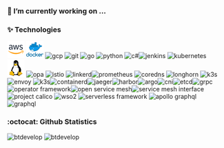 ### 🔭 I’m currently working on ...

<!--
**BTDevelop/btdevelop** is a ✨ _special_ ✨ repository because its `README.md` (this file) appears on your GitHub profile.

Here are some ideas to get you started:

- 🔭 I’m currently working on ...
- 🌱 I’m currently learning ...
- 👯 I’m looking to collaborate on ...
- 🤔 I’m looking for help with ...
- 💬 Ask me about ...
- 📫 How to reach me: ...
- 😄 Pronouns: ...
- ⚡ Fun fact: ...
-->

### ✨ Technologies
<p align="left" color="white"><img src="https://github.com/github/explore/raw/main/topics/aws/aws.png" alt="aws" width="40" height="40" title="aws" /> <img src="https://github.com/github/explore/raw/main/topics/docker/docker.png" alt="docker" width="40" height="40" title="docker" /> <img src="https://www.vectorlogo.zone/logos/google_cloud/google_cloud-icon.svg" alt="gcp" width="40" height="40" title="gcp" /> <img src="https://www.vectorlogo.zone/logos/git-scm/git-scm-icon.svg" alt="git" width="40" height="40" title="git" /> <img src="https://github.com/abranhe/programming-languages-logos/blob/master/src/go/go.png" alt="go" width="40" height="40" title="golang" /> <img src="https://github.com/abranhe/programming-languages-logos/blob/master/src/python/python.png" alt="python" width="40" height="40" title="python" /> <img src="https://github.com/abranhe/programming-languages-logos/blob/master/src/csharp/csharp.png" alt="c#" width="40" height="40" title="c#" /><img src="https://www.vectorlogo.zone/logos/jenkins/jenkins-icon.svg" alt="jenkins" width="40" height="40" title="jenkins"/> <img src="https://cncf-branding.netlify.app/img/projects/kubernetes/icon/color/kubernetes-icon-color.png" alt="kubernetes" width="40" height="40" title="kubernetes"/> <img src="https://github.com/github/explore/raw/main/topics/linux/linux.png" alt="linux" width="40" height="40"/> <img src="https://cncf-branding.netlify.app/img/projects/opa/icon/color/opa-icon-color.png" alt="opa" width="40" height="40" title="opa"/> <img src="https://camo.githubusercontent.com/bd5b74426b7087fe4c8568458993dfff11001c3b9f0a2483e1da43650cbe0672/68747470733a2f2f7777772e766563746f726c6f676f2e7a6f6e652f6c6f676f732f697374696f696f2f697374696f696f2d69636f6e2e737667" alt="istio" width="40" height="40"/> <img src="https://cncf-branding.netlify.app/img/projects/linkerd/icon/color/linkerd-icon-color.png" alt="linkerd" width="40" height="40" title="linkerd"/><img src="https://cncf-branding.netlify.app/img/projects/prometheus/icon/color/prometheus-icon-color.png" alt="prometheus" width="40" height="40" title="prometheus"/> <img src="https://cncf-branding.netlify.app/img/projects/coredns/icon/color/coredns-icon-color.png" alt="coredns" width="40" height="40" title="coredns"/> <img src="https://cncf-branding.netlify.app/img/projects/longhorn/icon/color/longhorn-icon-color.png" alt="longhorn" width="40" height="40" title="longhorn"/> <img src="https://cncf-branding.netlify.app/img/projects/k3s/icon/color/k3s-icon-color.png" alt="k3s" width="40" height="40"/> <img src="https://cncf-branding.netlify.app/img/projects/envoy/icon/color/envoy-icon-color.svg" alt="envoy" width="40" height="40" title="envoy"/> <img src="https://cncf-branding.netlify.app/img/projects/helm/icon/color/helm-icon-color.svg" alt="k3s" width="40" height="40"/><img src="https://cncf-branding.netlify.app/img/projects/containerd/icon/white/containerd-icon-white.svg" alt="containerd" width="40" height="40"/><img src="https://cncf-branding.netlify.app/img/projects/jaeger/stacked/white/jaeger-stacked-white.svg" alt="jaeger" width="40" height="40"/><img src="https://cncf-branding.netlify.app/img/projects/harbor/icon/color/harbor-icon-color.svg" alt="harbor" width="40" height="40"/><img src="https://cncf-branding.netlify.app/img/projects/argo/icon/color/argo-icon-color.svg" alt="argo" width="40" height="40"/><img src="https://cncf-branding.netlify.app/img/projects/cni/icon/color/cni-icon-color.svg" alt="cni" width="40" height="40"/><img src="https://cncf-branding.netlify.app/img/projects/etcd/icon/color/etcd-icon-color.svg" alt="etcd" width="40" height="40"/><img src="https://cncf-branding.netlify.app/img/projects/grpc/stacked/color/grpc-stacked-color.svg" alt="grpc" width="40" height="40"/><img src="https://cncf-branding.netlify.app/img/projects/operatorframework/icon/color/operatorframework-icon-color.svg" alt="operator framework" width="40" height="40"/><img src="https://cncf-branding.netlify.app/img/projects/openservicemesh/icon/color/openservicemesh-icon-color.svg" alt="open service mesh" width="40" height="40"/><img src="https://cncf-branding.netlify.app/img/projects/servicemeshinterface/icon/color/servicemeshinterface-icon-color.svg" alt="service mesh interface" width="40" height="40"/><img src="https://avatars.githubusercontent.com/u/12304728?s=200&v=4" alt="project calico" width="40" height="40"/>
<img src="https://avatars.githubusercontent.com/u/14270641?s=200&v=4" alt="wso2" width="40" height="40"/>
<img src="https://avatars.githubusercontent.com/u/13742415?s=200&v=4" alt="serverless framework" width="40" height="40"/> 
<img src="https://avatars.githubusercontent.com/u/13742415?s=200&v=4" alt="apollo graphql" width="40" height="40"/> 
<img src="https://avatars.githubusercontent.com/u/12972006?s=200&v=4" alt="graphql" width="40" height="40"/> 
</p>

### :octocat: Github Statistics
<p align="left">
<img  src="https://github-readme-stats.vercel.app/api?username=btdevelop&show_icons=true&theme=radical" alt="btdevelop" width="400" height="150" />
<img src="https://github-readme-stats.vercel.app/api/top-langs/?username=btdevelop&layout=compact&hide=html&theme=radical" alt="btdevelop" width="400" height="150" padding-left: 0px;/>
</p>
